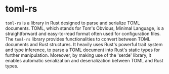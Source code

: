 # toml-rs

`toml-rs` is a library in Rust designed to parse and serialize TOML documents. TOML, which stands for Tom's Obvious, Minimal Language, is a straightforward and easy-to-read format often used for configuration files. The `toml-rs` library provides functionalities to convert between TOML documents and Rust structures. It heavily uses Rust's powerful trait system and type inference, to parse a TOML document into Rust's static types for further manipulation. Moreover, by making use of the 'serde' library, it enables automatic serialization and deserialization between TOML and Rust types.
